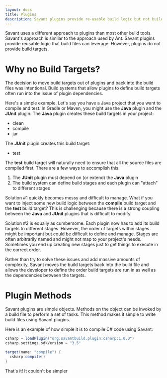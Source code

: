 ```yaml
---
layout: docs
title: Plugins
description: Savant plugins provide re-usable build logic but not build targets.
---
```


Savant uses a different approach to plugins than most other build tools. Savant's approach is similar to the approach used by Ant. Savant plugins provide reusable logic that build files can leverage. However, plugins do not provide build targets.

# Why no Build Targets?

The decision to move build targets out of plugins and back into the build files was intentional. Build systems that allow plugins to define build targets often run into the issue of plugin dependencies.

Here's a simple example. Let's say you have a Java project that you want to compile and test. In Gradle or Maven, you might use the **Java** plugin and the **JUnit** plugin. The **Java** plugin creates these build targets in your project:

* clean
* compile
* jar

The **JUnit** plugin creates this build target:

* test

The **test** build target will naturally need to ensure that all the source files are compiled first. There are a few ways to accomplish this:

1. The **JUnit** plugin must depend on (or extend) the **Java** plugin
2. The build system can define build stages and each plugin can "attach" to different stages

Solution #1 quickly becomes messy and difficult to manage. What if you want to inject some new build logic between the **compile** build target and the **test** build target? This is challenging because there is a strong coupling between the **Java** and **JUnit** plugins that is difficult to modify.
 
Solution #2 is equally as cumbersome. Each plugin now has to add its build targets to different stages. However, the order of targets within stages might be important but could be difficult to define and manage. Stages are often arbitrarily named and might not map to your project's needs. Sometimes you end up creating new stages just to get things to execute in the correct order. 

Rather than try to solve these issues and add massive amounts of complexity, Savant moves the build targets back into the build file and allows the developer to define the order build targets are run in as well as the dependencies between the targets.

# Plugin Methods

Savant plugins are simple objects. Methods on the object can be invoked by a build file to perform a set of tasks. This method makes it simple to write build files using Savant plugins.

Here is an example of how simple it is to compile C# code using Savant:

~~~~ groovy
csharp = loadPlugin("org.savantbuild.plugin:csharp:1.0.0")
csharp.settings.sdkVersion = "3.5"

target(name: "compile") {
  csharp.compile()
}
~~~~

That's it! It couldn't be simpler